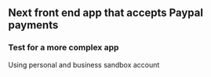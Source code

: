 ## Next front end app that accepts Paypal payments

### Test for a more complex app

Using personal and business sandbox account
